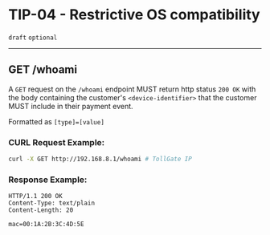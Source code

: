 # TIP-04 - Restrictive OS compatibility
`draft` `optional`

---

## GET /whoami
A `GET` request on the `/whoami` endpoint MUST return http status `200 OK` with the body containing the customer's `<device-identifier>` that the customer MUST include in their payment event.

Formatted as `[type]=[value]`

### CURL Request Example:

```bash
curl -X GET http://192.168.8.1/whoami # TollGate IP
```

### Response Example:

```
HTTP/1.1 200 OK
Content-Type: text/plain
Content-Length: 20

mac=00:1A:2B:3C:4D:5E
```
